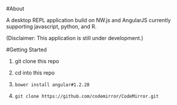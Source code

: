 #About

A desktop REPL application build on NW.js and AngularJS currently supporting javascript, python, and R.

(Disclaimer: This application is still under development.)


#Getting Started

1) git clone this repo

2) cd into this repo

3) `bower install angular#1.2.28`

4) `git clone https://github.com/codemirror/CodeMirror.git`